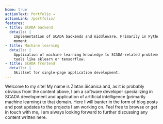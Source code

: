 ```yaml
---
home: true
actionText: Portfolio →
actionLink: /portfolio/
features:
- title: SCADA backend
  details: |
    Implementation of SCADA backends and middleware. Primarily in Python at the
    moment.
- title: Machine learning
  details: |
    Application of machine learning knowledge to SCADA-related problems using
    tools like sklearn or tensorflow.
- title: SCADA frontend
  details: |
    Skillset for single-page application development.
---
```


Welcome to my site! My name is Zlatan Sičanica and, as it is probably obvious
from the content above, I am a software developer specializing in SCADA
development and application of artificial intelligence (primarily machine
learning) to that domain. Here I will banter in the form of blog posts and post
updates to the projects I am working on. Feel free to browse or get in touch
with me, I am always looking forward to further discussing any content written
here.
